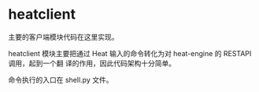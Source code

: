 # heatclient

主要的客户端模块代码在这里实现。

heatclient 模块主要把通过 Heat 输入的命令转化为对 heat-engine 的 RESTAPI 调用，起到一个翻
译的作用，因此代码架构十分简单。

命令执行的入口在 shell.py 文件。
